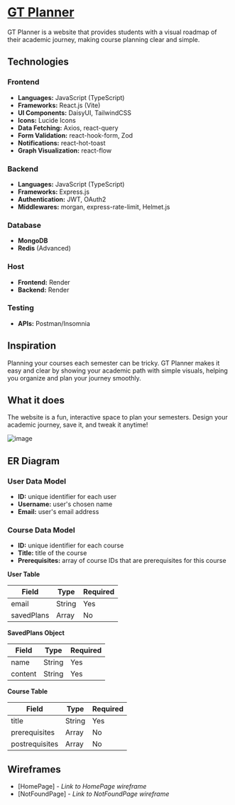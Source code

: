 # [GT Planner](https://gt-planner.onrender.com/)

GT Planner is a website that provides students with a visual roadmap of their academic journey, making course planning clear and simple.

## Technologies

### Frontend

- **Languages:** JavaScript (TypeScript)
- **Frameworks:** React.js (Vite)
- **UI Components:** DaisyUI, TailwindCSS
- **Icons:** Lucide Icons
- **Data Fetching:** Axios, react-query
- **Form Validation:** react-hook-form, Zod
- **Notifications:** react-hot-toast
- **Graph Visualization:** react-flow

### Backend

- **Languages:** JavaScript (TypeScript)
- **Frameworks:** Express.js
- **Authentication:** JWT, OAuth2
- **Middlewares:** morgan, express-rate-limit, Helmet.js

### Database

- **MongoDB**
- **Redis** (Advanced)

### Host

- **Frontend:** Render
- **Backend:** Render

### Testing

- **APIs:** Postman/Insomnia

## Inspiration

Planning your courses each semester can be tricky. GT Planner makes it easy and clear by showing your academic path with simple visuals, helping you organize and plan your journey smoothly.

## What it does

The website is a fun, interactive space to plan your semesters. Design your academic journey, save it, and tweak it anytime!

![image](https://github.com/duc-beluga/gt-planner/assets/98554622/349dcf78-f09c-42ef-99aa-db33af597670)


## ER Diagram

### User Data Model

- **ID:** unique identifier for each user
- **Username:** user's chosen name
- **Email:** user's email address

### Course Data Model

- **ID:** unique identifier for each course
- **Title:** title of the course
- **Prerequisites:** array of course IDs that are prerequisites for this course

**User Table**

| Field      | Type     | Required |
|------------|----------|----------|
| email      | String   | Yes      |
| savedPlans | Array    | No       |

**SavedPlans Object**

| Field   | Type   | Required |
|---------|--------|----------|
| name    | String | Yes      |
| content | String | Yes      |

**Course Table**

| Field         | Type         | Required |
|---------------|--------------|----------|
| title         | String       | Yes      |
| prerequisites | Array | No       |
| postrequisites | Array | No       |

## Wireframes

- [HomePage] - _Link to HomePage wireframe_
- [NotFoundPage] - _Link to NotFoundPage wireframe_

